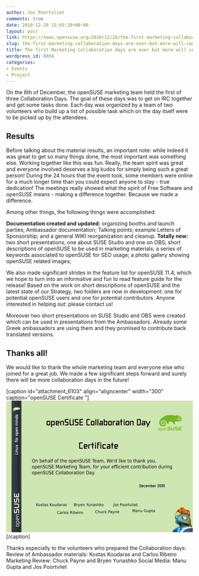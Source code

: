 ```yaml
---
author: Jos Poortvliet
comments: true
date: 2010-12-28 15:03:28+00:00
layout: post
link: https://news.opensuse.org/2010/12/28/the-first-marketing-collaboration-days-are-over-but-more-will-come/
slug: the-first-marketing-collaboration-days-are-over-but-more-will-come
title: The first Marketing Collaboration days are over but more will come!
wordpress_id: 6034
categories:
- Events
- Project
---
```


On the 6th of December, the openSUSE marketing team held the first of three Collaboration Days. The goal of these days was to get on IRC together and get some tasks done. Each day was organized by a team of two volunteers who build up a list of possible task which on the day itself were to be picked up by the attendees.


## Results


Before talking about the material results, an important note: while indeed it was great to get so many things done, the most important was something else. Working together like this was fun. Really, the team spirit was great and everyone involved deserves a big kudos for simply being such a great person! During the 24 hours that the event took, some members were online for a much longer time than you could expect anyone to stay - true dedication! The meetings really showed what the spirit of Free Software and openSUSE means - making a difference together. Because we made a difference.<!-- more -->

Among other things, the following things were accomplished:

**Documentation created and updated:** organizing booths and launch parties; Ambassador documentation; Talking points; example Letters of Sponsorship; and a general WIKI reorganization and cleanup.
**Totally new:** two short presentations, one about SUSE Studio and one on OBS; short descriptions of openSUSE to be used in marketing materials; a series of keywords associated to openSUSE for SEO usage; a photo gallery showing openSUSE related images;

We also made significant strides in the feature list for openSUSE 11.4, which we hope to turn into an informative and fun to read feature guide for the release! Based on the work on short descriptions of openSUSE and the latest state of our Strategy, two folders are now in development: one for potential openSUSE users and one for potential contributors. Anyone interested in helping out: please contact us!

Moreover two short presentations on SUSE Studio and OBS were created which can be used in presentations from the Ambassadors. Already some Greek ambassadors are using them and they promised to contribute back translated versions.


## Thanks all!


We would like to thank the whole marketing team and everyone else who joined for a great job. We made a few significant steps forward and surely there will be more collaboration days in the future!

[caption id="attachment_6103" align="aligncenter" width="300" caption="openSUSE Certificate "][![openSUSE Certificate](/wp-content/uploads/2010/12/openSUSECollaborationDayCertificate.jpg)](//news.opensuse.org/2010/12/28/the-first-marketing-collaboration-days-are-over-but-more-will-come/opensusecollaborationdaycertificate/)[/caption]

Thanks especially to the volunteers who prepared the Collaboration days:
Review of Ambassador materials: Kostas Koudaras and Carlos Ribeiro
Marketing Review: Chuck Payne and Bryen Yunashko
Social Media: Manu Gupta and Jos Poortvliet
